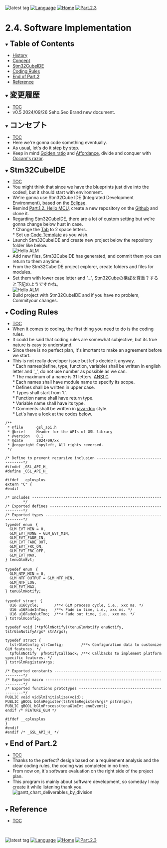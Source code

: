 ![latest tag](https://img.shields.io/github/v/tag/gtuja/CSC_MS.svg?color=brightgreen)
[![Language](https://img.shields.io/badge/Language-%E6%97%A5%E6%9C%AC%E8%AA%9E-brightgreen)](https://github.com/gtuja/CSC_MS/blob/main/Part2/4.SoftwareImplementation.md)
[![Home](https://img.shields.io/badge/Home-Readme-brightgreen)](https://github.com/gtuja/CSC_MS/blob/main/README_en.md)
[![Part.2.3](https://img.shields.io/badge/Prev-Part.2.3-brightgreen)](https://github.com/gtuja/CSC_MS/blob/main/Part2/3.SoftwareDesign_en.md)

# 2.4. Software Implementation

<div id="toc"></div>
<details open>
<summary><font size="5"><b>Table of Contents</b></font></summary>

- [History](#history)
- [Concept](#Concept)
- [Stm32CubeIDE](#Stm32CubeIDE)
- [Coding Rules](#coding_rules)
- [End of Part.2](#end_of_part2)
- [Reference](#Reference)

</details>

<div id="history"></div>
<details open>
<summary><font size="5"><b>変更履歴</b></font></summary> 

- [TOC](#toc)
- v0.5 2024/09/26 Seho.Seo Brand new document.

</details>

<div id="Concept"></div>
<details open>
<summary><font size="5"><b>コンセプト</b></font></summary>

- [TOC](#toc)
- Here we're gonna code something eventually.
- As usual, let's do it step by step.
- Keep in mind [Golden ratio](https://en.m.wikipedia.org/wiki/Golden_ratio) and [Affordance](https://en.m.wikipedia.org/wiki/Affordance), divide and conquer with [Occam's razor](https://en.m.wikipedia.org/wiki/Occam%27s_razor). 

</details>

<div id="Stm32CubeIDE"></div>
<details open>
<summary><font size="5"><b>Stm32CubeIDE</b></font></summary>

- [TOC](#toc)
- You might think that since we have the blueprints just dive into the codes!, but it should start with environment.
- We're gonna use Stm32Cube IDE (Integrated Development Environment), based on the [Eclipse](https://www.eclipse.org/).
- Remind [Part.1.2. Hello MCU](https://github.com/gtuja/CSC_MS/blob/main/Part1/2.Hello%20MCU.md), create a new repository on the [Github](https://github.com/) and clone it.
- Regarding Stm32CubeIDE, there are a lot of custom setting but we're gonna change below hust in case.<br>
\* Change the [Tab](https://stackoverflow.com/questions/407929/how-do-i-change-eclipse-to-use-spaces-instead-of-tabs) to 2 space letters.<br>
\* Set up [Code Template](https://help.eclipse.org/latest/index.jsp?topic=%2Forg.eclipse.cdt.doc.user%2Freference%2Fcdt_u_c_code_templates_pref.htm) as you wish.<br>
- Launch Stm32CubeIDE and create new project below the repository folder like below.<br>
![Hello ALM](https://github.com/gtuja/CSC_MS/blob/main/Resources/Part2/Part2_HelloALM.png)<br>
- Add new files, Stm32CubeIDE has generated, and commit them you can return to them anytime.
- From the Stm32CubeIDE project explorer, create folders and files for modules.<br>
- Set them with lower case letter and "_", Stm32Cubeの構成を尊重？すると下記のようですかね。<br>
![Hello ALM](https://github.com/gtuja/CSC_MS/blob/main/Resources/Part2/Part2_HelloALM_FolderStructure.png)<br>
- Build project with Stm32CubeIDE and if you have no problem, Commityour changes.

</details>

<div id="coding_rules"></div>
<details open>
<summary><font size="5"><b>Coding Rules</b></font></summary>

- [TOC](#toc)
- When it comes to coding, the first thing you need to do is the coding rules.
- It could be said that coding rules are somewhat subjective, but its true nature is easy to understand.
- Since there is no perfect plan, it's imortant to make an agreement before we start.
- This is not really developer issue but let's decide it anyway.<br>
\* Each names(define, type, function, variable) shall be written in english letter and '_', do not use number as possible as we can.<br>
\* The maximum of a name is 31 letters. [ANSI C](https://ja.wikipedia.org/wiki/ANSI_C)<br>
\* Each names shall have module name to specify its scope.<br>
\* Defines shall be written in upper case.<br>
\* Types shall start from 't'.<br>
\* Function name shall have return type.<br>
\* Variable name shall have its type.<br>
\* Comments shall be written in [java-doc](https://en.wikipedia.org/wiki/Javadoc) style.<br>
\* Let's have a look at the codes below.<br>
```
/**
 * @file      gsl_api.h
 * @brief     Header for the APIs of GSL library
 * @version   0.1
 * @date      2024/09/xx
 * @copyright Copyleft, All rights reversed.
 */

/* Define to prevent recursive inclusion -------------------------------------*/
#ifndef _GSL_API_H_
#define _GSL_API_H_

#ifdef __cplusplus
extern "C" {
#endif

/* Includes ------------------------------------------------------------------*/
/* Exported defines ----------------------------------------------------------*/
/* Exported types ------------------------------------------------------------*/
typedef enum　{
  GLM_EVT_MIN = 0,
  GLM_EVT_NONE = GLM_EVT_MIN,
  GLM_EVT_FADE_IN,
  GLM_EVT_FADE_OUT,
  GLM_EVT_FRC_ON,
  GLM_EVT_FRC_OFF,
  GLM_EVT_MAX,
} tenuGlmEvt;

typedef enum　{
  GLM_NTF_MIN = 0,
  GLM_NTF_OUTPUT = GLM_NTF_MIN,
  GLM_NTF_LOG,
  GLM_EVT_MAX,
} tenuGlmNotify;

typedef struct　{
  U16 u16Cycle;       /**< GLM process cycle, i.e., xxx ms. */
  U16 u16FadeInTmo;   /**< Fade in time, i.e., xxx ms. */
  U16 u16FadeOutTmo;  /**< Fade out time, i.e., xxx ms. */
} tstrGlmConfig;

typedef void (*tpfGlmNotify)(tenuGlmNotify enuNotify, tstrGlmNotifyArgs* strArgs);

typedef struct {
  tstrGlmConfig strConfig;        /**< Configuration data to customize GLM features. */ 
  tpfGlmNotify  pfNotifyCallback; /**< Callbacks to implement platform specific features. */
} tstrGlmRegisterArgs;

/* Exported constants --------------------------------------------------------*/
/* Exported macro ------------------------------------------------------------*/
/* Exported functions prototypes ---------------------------------------------*/
PUBLIC void vidGlmInitialize(void);
PUBLIC gBOOL bGlmRegister(tstrGlmRegisterArgs* pstrArgs);
PUBLIC gBOOL bGlmProcess(tenuGlmEvt enuEvent);
endif /* FEATURE_GLM */

#ifdef __cplusplus
}
#endif
#endif /* _GSL_API_H_ */
```

</details>

<div id="end_of_part2"></div>
<details open>
<summary><font size="5"><b>End of Part.2</b></font></summary>

- [TOC](#toc)
- Thanks to the perfect? design based on a requirement analysis and the clear coding rules, the coding was completed in no time.
- From now on, it's software evaluation on the right side of the project plan.
- This program is mainly about software development, so someday I may create it while listening thank you. <br>
![gantt_chart_deliverables_by_division](https://github.com/gtuja/CSC_MS/blob/main/Resources/Part1/Part1_gantt_chart_deliverables_by_division.png)<br>

</details>
<br>

<div id="Reference"></div>
<details open>
<summary><font size="5"><b>Reference</b></font></summary>

- [TOC](#toc)

</details>
<br>

![latest tag](https://img.shields.io/github/v/tag/gtuja/CSC_MS.svg?color=brightgreen)
[![Language](https://img.shields.io/badge/Language-%E6%97%A5%E6%9C%AC%E8%AA%9E-brightgreen)](https://github.com/gtuja/CSC_MS/blob/main/Part2/4.SoftwareImplementation.md)
[![Home](https://img.shields.io/badge/Home-Readme-brightgreen)](https://github.com/gtuja/CSC_MS/blob/main/README_en.md)
[![Part.2.3](https://img.shields.io/badge/Prev-Part.2.3-brightgreen)](https://github.com/gtuja/CSC_MS/blob/main/Part2/3.SoftwareDesign_en.md)
